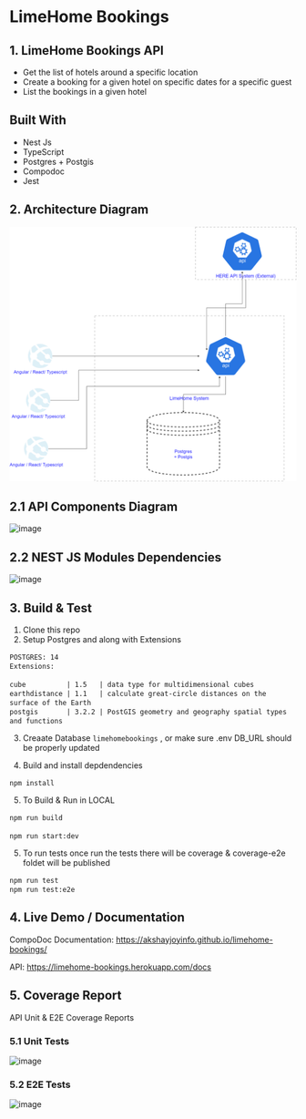 # LimeHome Bookings

## 1. LimeHome Bookings API
  - Get the list of hotels around a specific location
  - Create a booking for a given hotel on specific dates for a specific guest
  - List the bookings in a given hotel


## Built With
- Nest Js
- TypeScript
- Postgres + Postgis
- Compodoc
- Jest

## 2. Architecture Diagram
![](./screenshots/architecture.png)

## 2.1 API Components Diagram
![image](https://user-images.githubusercontent.com/1292985/188495497-0134a4aa-b986-40e9-92e1-d29b16a076c7.png)

## 2.2 NEST JS Modules Dependencies

![image](https://user-images.githubusercontent.com/1292985/188497531-375bb1ad-c92c-4841-b65e-de2ef7ba962f.png)




## 3. Build & Test

1. Clone this repo
2. Setup Postgres and along with Extensions

  ```
  POSTGRES: 14
  Extensions: 

  cube          | 1.5   | data type for multidimensional cubes
  earthdistance | 1.1   | calculate great-circle distances on the surface of the Earth
  postgis       | 3.2.2 | PostGIS geometry and geography spatial types and functions
  
  ```

3. Creaate Database `limehomebookings` , or make sure .env DB_URL should be properly updated

4. Build and install depdendencies
  ```
  npm install

  ```
5. To Build & Run in LOCAL

  ```
  npm run build

  npm run start:dev
  ```

5. To run tests
   once run the tests there will be coverage & coverage-e2e foldet will be published
  ```
  npm run test
  npm run test:e2e

  ```

  
## 4. Live Demo / Documentation

CompoDoc Documentation: https://akshayjoyinfo.github.io/limehome-bookings/

API: https://limehome-bookings.herokuapp.com/docs 




## 5. Coverage Report

API Unit &  E2E Coverage Reports

###  5.1 Unit Tests
![image](https://user-images.githubusercontent.com/1292985/188380179-4a8281f2-2547-49f4-9e41-efabb26219ad.png)


### 5.2 E2E Tests
![image](https://user-images.githubusercontent.com/1292985/188380814-362e98a1-ac69-46e9-a277-53af2a7a89d4.png)


